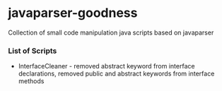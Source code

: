 # javaparser-goodness

Collection of small code manipulation java scripts based on javaparser

### List of Scripts

- InterfaceCleaner - removed abstract keyword from interface declarations, removed public and abstract keywords from interface methods

